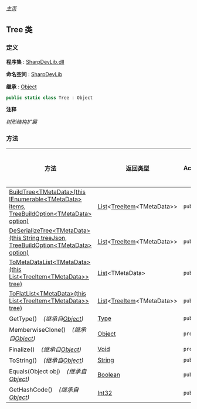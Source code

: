 ###### [主页](./Index.md "主页")

## Tree 类

### 定义

**程序集** : [SharpDevLib.dll](./SharpDevLib.assembly.md "SharpDevLib.dll")

**命名空间** : [SharpDevLib](./SharpDevLib.namespace.md "SharpDevLib")

**继承** : [Object](https://learn.microsoft.com/en-us/dotnet/api/system.object "Object")

``` csharp
public static class Tree : Object
```

**注释**

*树形结构扩展*


### 方法

|方法|返回类型|Accessor|是否静态|参数|
|---|---|---|---|---|
|[BuildTree\<TMetaData\>(this IEnumerable\<TMetaData\> items, TreeBuildOption\<TMetaData\> option)](./SharpDevLib.Tree.BuildTree.TMetaData.thisIEnumerable.TMetaData.TreeBuildOption.TMetaData.md "BuildTree<TMetaData>(this IEnumerable<TMetaData> items, TreeBuildOption<TMetaData> option)")|[List](https://learn.microsoft.com/en-us/dotnet/api/system.collections.generic.list-1 "List")\<[TreeItem](./SharpDevLib.TreeItem.1.md "TreeItem")\<TMetaData\>\>|`public`|`是`|items:集合<br>option:选项|
|[DeSerializeTree\<TMetaData\>(this String treeJson, TreeBuildOption\<TMetaData\> option)](./SharpDevLib.Tree.DeSerializeTree.TMetaData.thisString.TreeBuildOption.TMetaData.md "DeSerializeTree<TMetaData>(this String treeJson, TreeBuildOption<TMetaData> option)")|[List](https://learn.microsoft.com/en-us/dotnet/api/system.collections.generic.list-1 "List")\<[TreeItem](./SharpDevLib.TreeItem.1.md "TreeItem")\<TMetaData\>\>|`public`|`是`|treeJson:json<br>option:选项|
|[ToMetaDataList\<TMetaData\>(this List\<TreeItem\<TMetaData\>\> tree)](./SharpDevLib.Tree.ToMetaDataList.TMetaData.thisList.TreeItem.TMetaData.md "ToMetaDataList<TMetaData>(this List<TreeItem<TMetaData>> tree)")|[List](https://learn.microsoft.com/en-us/dotnet/api/system.collections.generic.list-1 "List")\<TMetaData\>|`public`|`是`|tree:树形结构|
|[ToFlatList\<TMetaData\>(this List\<TreeItem\<TMetaData\>\> tree)](./SharpDevLib.Tree.ToFlatList.TMetaData.thisList.TreeItem.TMetaData.md "ToFlatList<TMetaData>(this List<TreeItem<TMetaData>> tree)")|[List](https://learn.microsoft.com/en-us/dotnet/api/system.collections.generic.list-1 "List")\<[TreeItem](./SharpDevLib.TreeItem.1.md "TreeItem")\<TMetaData\>\>|`public`|`是`|tree:树形结构|
|GetType()&nbsp;&nbsp;&nbsp;&nbsp;*(继承自[Object](https://learn.microsoft.com/en-us/dotnet/api/system.object "Object"))*|[Type](https://learn.microsoft.com/en-us/dotnet/api/system.type "Type")|`public`|`否`|-|
|MemberwiseClone()&nbsp;&nbsp;&nbsp;&nbsp;*(继承自[Object](https://learn.microsoft.com/en-us/dotnet/api/system.object "Object"))*|[Object](https://learn.microsoft.com/en-us/dotnet/api/system.object "Object")|`protected`|`否`|-|
|Finalize()&nbsp;&nbsp;&nbsp;&nbsp;*(继承自[Object](https://learn.microsoft.com/en-us/dotnet/api/system.object "Object"))*|[Void](https://learn.microsoft.com/en-us/dotnet/api/system.void "Void")|`protected`|`否`|-|
|ToString()&nbsp;&nbsp;&nbsp;&nbsp;*(继承自[Object](https://learn.microsoft.com/en-us/dotnet/api/system.object "Object"))*|[String](https://learn.microsoft.com/en-us/dotnet/api/system.string "String")|`public`|`否`|-|
|Equals(Object obj)&nbsp;&nbsp;&nbsp;&nbsp;*(继承自[Object](https://learn.microsoft.com/en-us/dotnet/api/system.object "Object"))*|[Boolean](https://learn.microsoft.com/en-us/dotnet/api/system.boolean "Boolean")|`public`|`否`|-|
|GetHashCode()&nbsp;&nbsp;&nbsp;&nbsp;*(继承自[Object](https://learn.microsoft.com/en-us/dotnet/api/system.object "Object"))*|[Int32](https://learn.microsoft.com/en-us/dotnet/api/system.int32 "Int32")|`public`|`否`|-|


